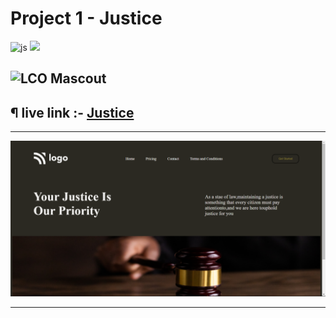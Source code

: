 # Project 1 - Justice
![js](https://img.shields.io/badge/JS-Bootcamp-yellow) ![](https://img.shields.io/badge/HTML-Project_3-green)

## ![LCO Mascout](https://learncodeonline.in/mascot.png) 

## ¶ live link :- [Justice](https://assignment-3-justice.netlify.app/)

---
![preview](./assets/3.png)

---

